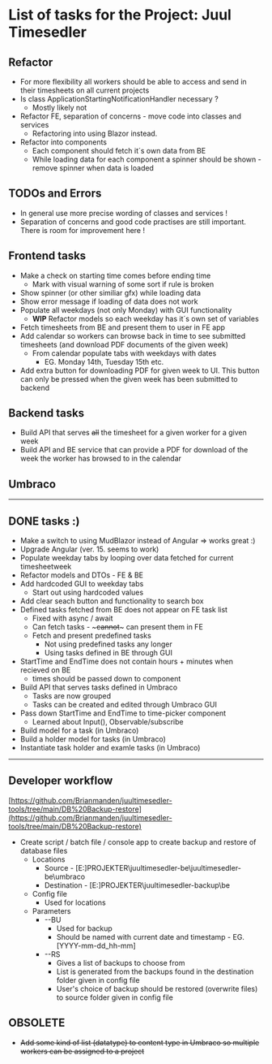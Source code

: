 # List of tasks for the Project: Juul Timesedler

## Refactor

* For more flexibility all workers should be able to access and send in their timesheets on all current projects
* Is class ApplicationStartingNotificationHandler necessary ?
  * Mostly likely not
* Refactor FE, separation of concerns - move code into classes and services
  * Refactoring into using Blazor instead.
* Refactor into components
  * Each component should fetch it´s own data from BE
  * While loading data for each component a spinner should be shown - remove spinner when data is loaded

## TODOs and Errors

* In general use more precise wording of classes and services !
* Separation of concerns and good code practises are still important. There is room for improvement here !

## Frontend tasks

* Make a check on starting time comes before ending time
  * Mark with visual warning of some sort if rule is broken
* Show spinner (or other similiar gfx) while loading data
* Show error message if loading of data does not work
* Populate all weekdays (not only Monday) with GUI functionality
  * **WIP** Refactor models so each weekday has it´s own set of variables
* Fetch timesheets from BE and present them to user in FE app
* Add calendar so workers can browse back in time to see submitted timesheets (and download PDF documents of the given week)
  * From calendar populate tabs with weekdays with dates
    * EG. Monday 14th, Tuesday 15th etc.
* Add extra button for downloading PDF for given week to UI. This button can only be pressed when the given week has been submitted to backend

## Backend tasks

* Build API that serves ~~all~~ the timesheet for a given worker for a given week
* Build API and BE service that can provide a PDF for download of the week the worker has browsed to in the calendar

## Umbraco

---

## DONE tasks :)

* Make a switch to using MudBlazor instead of Angular => works great :)
* Upgrade Angular (ver. 15. seems to work)
* Populate weekday tabs by looping over data fetched for current timesheetweek
* Refactor models and DTOs - FE & BE
* Add hardcoded GUI to weekday tabs
  * Start out using hardcoded values
* Add clear seach button and functionality to search box
* Defined tasks fetched from BE does not appear on FE task list
  * Fixed with async / await
  * Can fetch tasks - ~~~cannot~~~ can present them in FE
  * Fetch and present predefined tasks
    * Not using predefined tasks any longer
    * Using tasks defined in BE through GUI
* StartTime and EndTime does not contain hours + minutes when recieved on BE
  * times should be passed down to component
* Build API that serves tasks defined in Umbraco
  * Tasks are now grouped
  * Tasks can be created and edited through Umbraco GUI
* Pass down StartTime and EndTime to time-picker component
  * Learned about Input(), Observable/subscribe
* Build model for a task (in Umbraco)
* Build a holder model for tasks (in Umbraco)
* Instantiate task holder and examle tasks (in Umbraco)

---

## Developer workflow

[https://github.com/Brianmanden/juultimesedler-tools/tree/main/DB%20Backup-restore](https://github.com/Brianmanden/juultimesedler-tools/tree/main/DB%20Backup-restore)

* Create script / batch file / console app to create backup and restore of database files
  * Locations
    * Source - [E:\]PROJEKTER\juultimesedler-be\juultimesedler-be\umbraco
    * Destination - [E:\]PROJEKTER\juultimesedler-backup\be
  * Config file
    * Used for locations
  * Parameters
    * --BU
      * Used for backup
      * Should be named with current date and timestamp - EG.[YYYY-mm-dd_hh-mm]
    * --RS
      * Gives a list of backups to choose from
      * List is generated from the backups found in the destination folder given in config file
      * User's choice of backup should be restored (overwrite files) to source folder given in config file

## OBSOLETE

* ~~Add some kind of list (datatype) to content type in Umbraco so multiple workers can be assigned to a project~~
